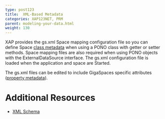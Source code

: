 ```yaml
---
type: post123
title:  XML-Based Metadata
categories: XAP123NET, PRM
parent: modeling-your-data.html
weight: 130
---
```




XAP provides the gs.xml Space mapping configuration file so you can define Space [class metadata](./pono-xml-metadata-class.html) when using a PONO class with getter or setter methods. Space mapping files are also required when using PONO objects with the ExternalDataSource interface. The gs.xml configuration file is loaded when the application and space are Started. 

The gs.xml files can be edited to include GigaSpaces specific attributes ([property metadata](./pono-xml-metadata-attribute.html)).

# Additional Resources

- [XML Schema](/api_documentation/)


